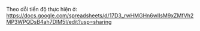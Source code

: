 Theo dỗi tiến độ thực hiện ở: https://docs.google.com/spreadsheets/d/17D3_rwHMGHn6wlIsM9xZMfVh2MP3WPQDsB4ah7DlM5I/edit?usp=sharing
